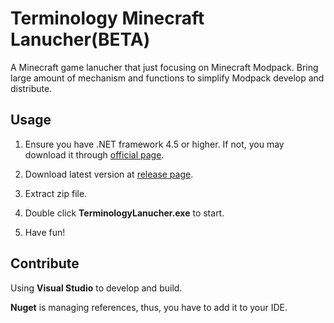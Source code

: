 # Terminology Minecraft Lanucher(BETA)

A Minecraft game lanucher that just focusing on Minecraft Modpack. Bring large amount of mechanism and functions to simplify Modpack develop and distribute.

## Usage

1. Ensure you have .NET framework 4.5 or higher. If not, you may download it through [official page](https://www.microsoft.com/en-us/download/details.aspx?id=30653).

2. Download latest version at [release page](https://github.com/DeckerCHAN/TerminologyLanucher/releases).

3. Extract zip file.

4. Double click **TerminologyLanucher.exe** to start.

5. Have fun!

## Contribute

Using **Visual Studio** to develop and build.

**Nuget** is managing references, thus, you have to add it to your IDE.
